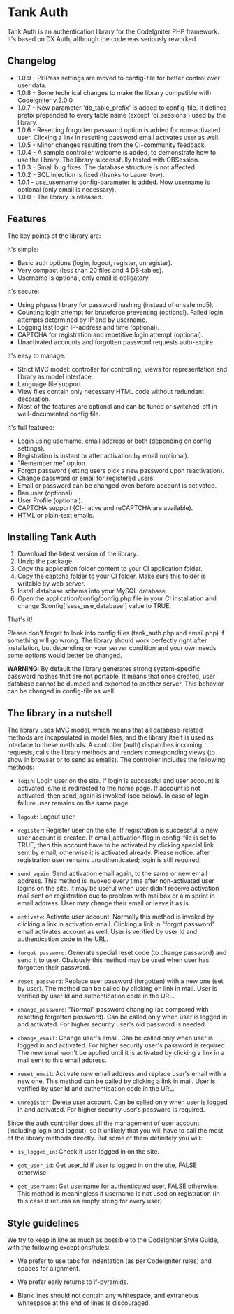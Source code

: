 # Tank Auth

Tank Auth is an authentication library for the CodeIgniter PHP framework. It's based on DX Auth, although the code was seriously reworked.


## Changelog

* 1.0.9 - PHPass settings are moved to config-file for better control over user data.
* 1.0.8 - Some technical changes to make the library compatible with CodeIgniter v.2.0.0.
* 1.0.7 - New parameter 'db_table_prefix' is added to config-file. It defines prefix prepended to every table name (except 'ci_sessions') used by the library.
* 1.0.6 - Resetting forgotten password option is added for non-activated user. Clicking a link in resetting password email activates user as well.
* 1.0.5 - Minor changes resulting from the CI-community feedback.
* 1.0.4 - A sample controller welcome is added, to demonstrate how to use the library. The library successfully tested with OBSession.
* 1.0.3 - Small bug fixes. The database structure is not affected.
* 1.0.2 - SQL injection is fixed (thanks to Laurentvw).
* 1.0.1 - use_username config-parameter is added. Now username is optional (only email is necessary).
* 1.0.0 - The library is released.


## Features

The key points of the library are:

It's simple:

* Basic auth options (login, logout, register, unregister).
* Very compact (less than 20 files and 4 DB-tables).
* Username is optional, only email is obligatory.

It's secure:

* Using phpass library for password hashing (instead of unsafe md5).
* Counting login attempt for bruteforce preventing (optional). Failed login attempts determined by IP and by username.
* Logging last login IP-address and time (optional).
* CAPTCHA for registration and repetitive login attempt (optional).
* Unactivated accounts and forgotten password requests auto-expire.

It's easy to manage:

* Strict MVC model: controller for controlling, views for representation and library as model interface.
* Language file support.
* View files contain only necessary HTML code without redundant decoration.
* Most of the features are optional and can be tuned or switched-off in well-documented config file.

It's full featured:

* Login using username, email address or both (depending on config settings).
* Registration is instant or after activation by email (optional).
* "Remember me" option.
* Forgot password (letting users pick a new password upon reactivation).
* Change password or email for registered users.
* Email or password can be changed even before account is activated.
* Ban user (optional).
* User Profile (optional).
* CAPTCHA support (CI-native and reCAPTCHA are available).
* HTML or plain-text emails.


## Installing Tank Auth

1. Download the latest version of the library.
2. Unzip the package.
3. Copy the application folder content to your CI application folder.
4. Copy the captcha folder to your CI folder. Make sure this folder is writable by web server.
5. Install database schema into your MySQL database.
6. Open the application/config/config.php file in your CI installation and change $config['sess_use_database'] value to TRUE.

That's it!

Please don't forget to look into config files (tank_auth.php and email.php) if something will go wrong. The library should work perfectly right after installation, but depending on your server condition and your own needs some options would better be changed.

**WARNING**: By default the library generates strong system-specific password hashes that are not portable. It means that once created, user database cannot be dumped and exported to another server. This behavior can be changed in config-file as well.


## The library in a nutshell

The library uses MVC model, which means that all database-related methods are incapsulated in model files, and the library itself is used as interface to these methods. A controller (auth) dispatches incoming requests, calls the library methods and renders corresponding views (to show in browser or to send as emails). The controller includes the following methods:

* `login`: Login user on the site. If login is successful and user account is activated, s/he is redirected to the home page. If account is not activated, then send_again is invoked (see below). In case of login failure user remains on the same page.

* `logout`: Logout user.

* `register`: Register user on the site. If registration is successful, a new user account is created. If email_activation flag in config-file is set to TRUE, then this account have to be activated by clicking special link sent by email; otherwise it is activated already. Please notice: after registration user remains unauthenticated; login is still required.

* `send_again`: Send activation email again, to the same or new email address. This method is invoked every time after non-activated user logins on the site. It may be useful when user didn't receive activation mail sent on registration due to problem with mailbox or a misprint in email address. User may change their email or leave it as is.

* `activate`: Activate user account. Normally this method is invoked by clicking a link in activation email. Clicking a link in "forgot password" email activates account as well. User is verified by user Id and authentication code in the URL.

* `forgot_password`: Generate special reset code (to change password) and send it to user. Obviously this method may be used when user has forgotten their password.

* `reset_password`: Replace user password (forgotten) with a new one (set by user). The method can be called by clicking on link in mail. User is verified by user Id and authentication code in the URL.

* `change_password`: "Normal" password changing (as compared with resetting forgotten password). Can be called only when user is logged in and activated. For higher security user's old password is needed.

* `change_email`: Change user's email. Can be called only when user is logged in and activated. For higher security user's password is required. The new email won't be applied until it is activated by clicking a link in a mail sent to this email address.

* `reset_email`: Activate new email address and replace user's email with a new one. This method can be called by clicking a link in mail. User is verified by user Id and authentication code in the URL.

* `unregister`: Delete user account. Can be called only when user is logged in and activated. For higher security user's password is required.

Since the auth controller does all the management of user account (including login and logout), so it unlikely that you will have to call the most of the library methods directly. But some of them definitely you will:

* `is_logged_in`: Check if user logged in on the site.

* `get_user_id`: Get user_id if user is logged in on the site, FALSE otherwise.

* `get_username`: Get username for authenticated user, FALSE otherwise. This method is meaningless if username is not used on registration (in this case it returns an empty string for every user).

## Style guidelines

We try to keep in line as much as possible to the CodeIgniter Style Guide, with the following exceptions/rules:

* We prefer to use tabs for indentation (as per CodeIgniter rules) and spaces for alignment.

* We prefer early returns to if-pyramids.

* Blank lines should not contain any whitespace, and extraneous whitespace at the end of lines is discouraged.

